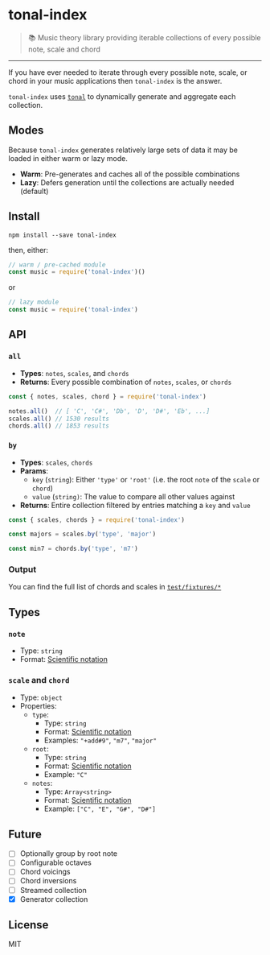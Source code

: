 # tonal-index

> :books: Music theory library providing iterable collections of every possible note, scale and chord

---

If you have ever needed to iterate through every possible note, scale, or chord in your music applications then `tonal-index` is the answer.

`tonal-index` uses [`tonal`](https://npmjs.com/tonal) to dynamically generate and aggregate each collection.

## Modes

Because `tonal-index` generates relatively large sets of data it may be loaded in either warm or lazy mode.

- **Warm**: Pre-generates and caches all of the possible combinations
- **Lazy**: Defers generation until the collections are actually needed (default)

## Install

`npm install --save tonal-index`

then, either:

```js
// warm / pre-cached module
const music = require('tonal-index')()
```

or

```js
// lazy module
const music = require('tonal-index')
```

## API

### `all`

- **Types**: `notes`, `scales`, and `chords`
- **Returns**: Every possible combination of `notes`, `scales`, or `chords`

```js
const { notes, scales, chord } = require('tonal-index')

notes.all()  // [ 'C', 'C#', 'Db', 'D', 'D#', 'Eb', ...]
scales.all() // 1530 results
chords.all() // 1853 results
```

### `by`

- **Types**: `scales`, `chords`
- **Params**:
  * `key` (`string`): Either `'type'` or `'root'` (i.e. the root `note` of the `scale` or `chord`)
  * `value` (`string)`: The value to compare all other values against
- **Returns**: Entire collection filtered by entries matching a `key` and `value`

```js
const { scales, chords } = require('tonal-index')

const majors = scales.by('type', 'major')

const min7 = chords.by('type', 'm7')

```

### Output

You can find the full list of chords and scales in [`test/fixtures/*`](https://github.com/slurmulon/tonal-index/tree/master/test/fixtures)

## Types

### `note`
- Type: `string`
- Format: [Scientific notation](https://en.wikipedia.org/wiki/Scientific_notation)

### `scale` and `chord`
- Type: `object`
- Properties:
  - `type`:
    - Type: `string`
    - Format: [Scientific notation](https://en.wikipedia.org/wiki/Scientific_notation)
    - Examples: `"+add#9"`, `"m7"`, `"major"`
  - `root`:
    - Type: `string`
    - Format: [Scientific notation](https://en.wikipedia.org/wiki/Scientific_notation)
    - Example: `"C"`
  - `notes`:
    - Type: `Array<string>`
    - Format: [Scientific notation](https://en.wikipedia.org/wiki/Scientific_notation)
    - Example: `["C", "E", "G#", "D#"]`



## Future

- [ ] Optionally group by root note
- [ ] Configurable octaves
- [ ] Chord voicings
- [ ] Chord inversions
- [ ] Streamed collection
- [x] Generator collection

## License

MIT

